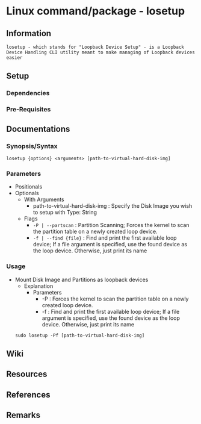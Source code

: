 # Linux command/package - losetup

## Information
```
losetup - which stands for "Loopback Device Setup" - is a Loopback Device Handling CLI utility meant to make managing of Loopback devices easier
```

## Setup
### Dependencies
### Pre-Requisites

## Documentations

### Synopsis/Syntax
```console
losetup {options} <arguments> [path-to-virtual-hard-disk-img]
```
### Parameters
- Positionals
- Optionals
    - With Arguments
        - path-to-virtual-hard-disk-img : Specify the Disk Image you wish to setup with
            Type: String
    - Flags
        + `-P | --partscan` : Partition Scanning; Forces the kernel to scan the partition table on a newly created loop device.
        + `-f | --find {file}` : Find and print the first available loop device; If a file argument is specified, use the found device as the loop device. Otherwise, just print its name

### Usage
- Mount Disk Image and Partitions as loopback devices
    - Explanation
        - Parameters
            + -P : Forces the kernel to scan the partition table on a newly created loop device.
            + -f : Find and print the first available loop device; If a file argument is specified, use the found device as the loop device. Otherwise, just print its name
    ```console
    sudo losetup -Pf [path-to-virtual-hard-disk-img]
    ```

## Wiki

## Resources

## References

## Remarks

